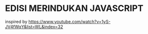 # EDISI MERINDUKAN JAVASCRIPT

inspired by https://www.youtube.com/watch?v=1yS-JV4fWqY&list=WL&index=32
